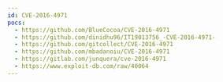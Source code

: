 ```yaml
---
id: CVE-2016-4971
pocs:
  - https://github.com/BlueCocoa/CVE-2016-4971
  - https://github.com/dinidhu96/IT19013756_-CVE-2016-4971-
  - https://github.com/gitcollect/CVE-2016-4971
  - https://github.com/mbadanoiu/CVE-2016-4971
  - https://gitlab.com/junquera/cve-2016-4971
  - https://www.exploit-db.com/raw/40064
---
```

